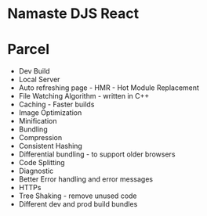 # Namaste DJS React

# Parcel
- Dev Build
- Local Server
- Auto refreshing page - HMR - Hot Module Replacement
- File Watching Algorithm - written in C++
- Caching - Faster builds
- Image Optimization
- Minification 
- Bundling
- Compression
- Consistent Hashing
- Differential bundling - to support older browsers
- Code Splitting
- Diagnostic
- Better Error handling and error messages
- HTTPs
- Tree Shaking - remove unused code 
- Different dev and prod build bundles